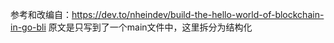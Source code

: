 参考和改编自：https://dev.to/nheindev/build-the-hello-world-of-blockchain-in-go-bli
原文是只写到了一个main文件中，这里拆分为结构化